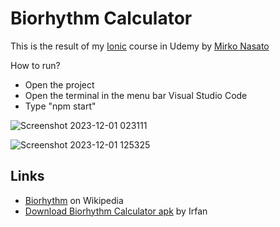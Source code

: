 # Biorhythm Calculator

This is the result of my [Ionic](https://ionicframework.com) course in Udemy by [Mirko Nasato](https://www.udemy.com/user/mirkonasato/)

How to run?
 * Open the project
 * Open the terminal in the menu bar Visual Studio Code
 * Type "npm start"

![Screenshot 2023-12-01 023111](https://github.com/irfan7o/biorhythm-calculator/assets/73951075/75282a83-5e01-4c10-82d6-43438ac5cee5)

![Screenshot 2023-12-01 125325](https://github.com/irfan7o/biorhythm-calculator/assets/73951075/42d2fdf6-bdad-4a6a-ba7b-9ebaaffc3c60)


## Links

 * [Biorhythm](https://en.wikipedia.org/wiki/Biorhythm_(pseudoscience)) on Wikipedia
 * [Download Biorhythm Calculator apk](https://keisan.casio.com/exec/system/1340246447) by Irfan
